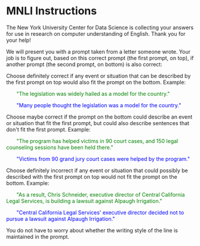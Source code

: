 # MNLI Instructions

The New York University Center for Data Science is collecting your answers for use in research on computer understanding of English. Thank you for your help!

We will present you with a prompt taken from a letter someone wrote. Your job is to figure out, based on this correct prompt (the first prompt, on top), if another prompt (the second prompt, on bottom) is also correct:


Choose definitely correct if any event or situation that can be described by the first prompt on top would also fit the prompt on the bottom. Example: 

&nbsp;&nbsp;&nbsp;&nbsp;&nbsp;&nbsp;<span style="color:green"> "The legislation was widely hailed as a model for the country." </span>

&nbsp;&nbsp;&nbsp;&nbsp;&nbsp;&nbsp;<span style="color:blue"> "Many people thought the legislation was a model for the country." </span>


Choose maybe correct if the prompt on the bottom could describe an event or situation that fit the first prompt, but could also describe sentences that don't fit the first prompt. Example: 

&nbsp;&nbsp;&nbsp;&nbsp;&nbsp;&nbsp;<span style="color:green"> "The program has helped victims in 90 court cases, and 150 legal counseling sessions have been held there." </span>

&nbsp;&nbsp;&nbsp;&nbsp;&nbsp;&nbsp;<span style="color:blue"> "Victims from 90 grand jury court cases were helped by the program." </span>


Choose definitely incorrect if any event or situation that could possibly be described with the first prompt on top would not fit the prompt on the bottom. Example: 

&nbsp;&nbsp;&nbsp;&nbsp;&nbsp;&nbsp;<span style="color:green"> "As a result, Chris Schneider, executive director of Central California Legal Services, is building a lawsuit against Alpaugh Irrigation." </span>

&nbsp;&nbsp;&nbsp;&nbsp;&nbsp;&nbsp;<span style="color:blue"> "Central California Legal Services' executive director decided not to pursue a lawsuit against Alpaugh Irrigation." </span>


You do not have to worry about whether the writing style of the line is maintained in the prompt.